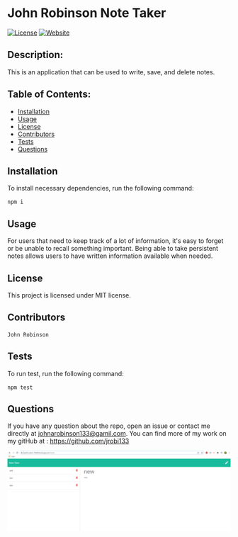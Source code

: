 # John Robinson Note Taker
[![License](https://img.shields.io/badge/License-MIT-yellow.svg)](https://opensource.org/licenses/MIT)
[![Website](https://img.shields.io/website-portfolio-down-green-red/http/lbesson.bitbucket.org.svg)](https://jrobi133.github.io/PortfolioJohnRobinson/index.html)
## Description:
    
This is an application that can be used to write, save, and delete notes.
    
    
## Table of Contents:
    
* [Installation](#installation)
* [Usage](#usage)
* [License](#license)
* [Contributors](#contributors)
* [Tests](#tests)
* [Questions](#questions)
    
    
## Installation
    
To install necessary dependencies, run the following command:
    
    npm i
    
    
    
## Usage
    
For users that need to keep track of a lot of information, it's easy to forget or be unable to recall something important. Being able to take persistent notes allows users to have written information available when needed.
    
    
## License
    
This project is licensed under MIT license.
    
## Contributors 
    
    John Robinson
    
    
## Tests
    
To run test, run the following command:
    
    npm test
    
    
## Questions 
    
If you have any question about the repo, open an issue or contact me directly at 
johnarobinson133@gamil.com. You can find more of my work on my gitHub at :
https://github.com/jrobi133

![](/assets/screenshot.PNG)